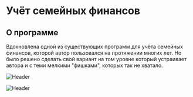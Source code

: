 # Учёт семейных финансов

## О программе

Вдохновлена одной из существующих программ для учёта семейных финансов, которой автор пользовался на протяжении многих лет. Но было решено сделать свой вариант на том уровне который устраивает автора и с теми мелкими "фишками", которых так не хватало.

![Header](https://github.com/sndanil/FamilyMoney/blob/main/resources/main.png)

![Header](https://github.com/sndanil/FamilyMoney/blob/main/resources/main_white.png)
